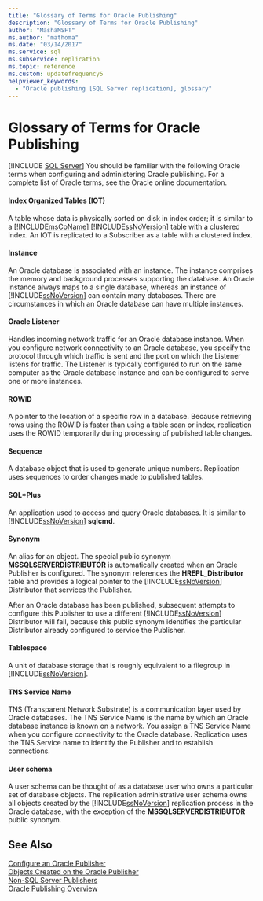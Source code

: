 ```yaml
---
title: "Glossary of Terms for Oracle Publishing"
description: "Glossary of Terms for Oracle Publishing"
author: "MashaMSFT"
ms.author: "mathoma"
ms.date: "03/14/2017"
ms.service: sql
ms.subservice: replication
ms.topic: reference
ms.custom: updatefrequency5
helpviewer_keywords:
  - "Oracle publishing [SQL Server replication], glossary"
---
```

# Glossary of Terms for Oracle Publishing
[!INCLUDE [SQL Server](../../../includes/applies-to-version/sqlserver.md)]
  You should be familiar with the following Oracle terms when configuring and administering Oracle publishing. For a complete list of Oracle terms, see the Oracle online documentation.  
  
#### Index Organized Tables (IOT)  
 A table whose data is physically sorted on disk in index order; it is similar to a [!INCLUDE[msCoName](../../../includes/msconame-md.md)] [!INCLUDE[ssNoVersion](../../../includes/ssnoversion-md.md)] table with a clustered index. An IOT is replicated to a Subscriber as a table with a clustered index.  
  
#### Instance  
 An Oracle database is associated with an instance. The instance comprises the memory and background processes supporting the database. An Oracle instance always maps to a single database, whereas an instance of [!INCLUDE[ssNoVersion](../../../includes/ssnoversion-md.md)] can contain many databases. There are circumstances in which an Oracle database can have multiple instances.  
  
#### Oracle Listener  
 Handles incoming network traffic for an Oracle database instance. When you configure network connectivity to an Oracle database, you specify the protocol through which traffic is sent and the port on which the Listener listens for traffic. The Listener is typically configured to run on the same computer as the Oracle database instance and can be configured to serve one or more instances.  
  
#### ROWID  
 A pointer to the location of a specific row in a database. Because retrieving rows using the ROWID is faster than using a table scan or index, replication uses the ROWID temporarily during processing of published table changes.  
  
#### Sequence  
 A database object that is used to generate unique numbers. Replication uses sequences to order changes made to published tables.  
  
#### SQL\*Plus  
 An application used to access and query Oracle databases. It is similar to [!INCLUDE[ssNoVersion](../../../includes/ssnoversion-md.md)] **sqlcmd**.  
  
#### Synonym  
 An alias for an object. The special public synonym **MSSQLSERVERDISTRIBUTOR** is automatically created when an Oracle Publisher is configured. The synonym references the **HREPL_Distributor** table and provides a logical pointer to the [!INCLUDE[ssNoVersion](../../../includes/ssnoversion-md.md)] Distributor that services the Publisher.  
  
 After an Oracle database has been published, subsequent attempts to configure this Publisher to use a different [!INCLUDE[ssNoVersion](../../../includes/ssnoversion-md.md)] Distributor will fail, because this public synonym identifies the particular Distributor already configured to service the Publisher.  
  
#### Tablespace  
 A unit of database storage that is roughly equivalent to a filegroup in [!INCLUDE[ssNoVersion](../../../includes/ssnoversion-md.md)].  
  
#### TNS Service Name  
 TNS (Transparent Network Substrate) is a communication layer used by Oracle databases. The TNS Service Name is the name by which an Oracle database instance is known on a network. You assign a TNS Service Name when you configure connectivity to the Oracle database. Replication uses the TNS Service name to identify the Publisher and to establish connections.  
  
#### User schema  
 A user schema can be thought of as a database user who owns a particular set of database objects. The replication administrative user schema owns all objects created by the [!INCLUDE[ssNoVersion](../../../includes/ssnoversion-md.md)] replication process in the Oracle database, with the exception of the **MSSQLSERVERDISTRIBUTOR** public synonym.  
  
## See Also  
 [Configure an Oracle Publisher](../../../relational-databases/replication/non-sql/configure-an-oracle-publisher.md)   
 [Objects Created on the Oracle Publisher](../../../relational-databases/replication/non-sql/objects-created-on-the-oracle-publisher.md)   
 [Non-SQL Server Publishers](../../../relational-databases/replication/non-sql/non-sql-server-publishers.md)   
 [Oracle Publishing Overview](../../../relational-databases/replication/non-sql/oracle-publishing-overview.md)  
  
  
